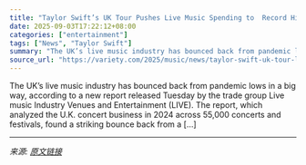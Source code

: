 ```yaml
---
title: "Taylor Swift’s UK Tour Pushes Live Music Spending to  Record High of $8.9 Billion"
date: 2025-09-03T17:22:12+08:00
categories: ["entertainment"]
tags: ["News", "Taylor Swift"]
summary: "The UK’s live music industry has bounced back from pandemic lows in a big way, according to a new report released Tuesday by the trade group Live music Industry Venues and Entertainment (LIVE). The re"
source_url: "https://variety.com/2025/music/news/taylor-swift-uk-tour-live-music-spending-record-high-1236506294/"
---
```


The UK’s live music industry has bounced back from pandemic lows in a big way, according to a new report released Tuesday by the trade group Live music Industry Venues and Entertainment (LIVE). The report, which analyzed the U.K. concert business in 2024 across 55,000 concerts and festivals, found a striking bounce back from a [&#8230;]

---

*来源: [原文链接](https://variety.com/2025/music/news/taylor-swift-uk-tour-live-music-spending-record-high-1236506294/)*
